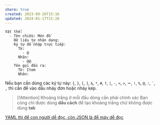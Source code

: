 ```yaml
---
share: true
created: 2023-09-26T15:16
updated: 2024-01-17T21:28
---
```

```
Vật thể:
  - Tên chiều: Món đồ
    Dữ liệu tự nhận dạng: 
    Ký tự để nhập trực tiếp:
      Từ:
        - @
      Nhãn:
        - @@
    Tên gọi đầu ra:
      Từ: Item
      Nhãn:  
```

Nếu bạn cần dùng các ký tự này: `{`, `}`, `[`, `]`, `&`, `*`, `#`, `?`, `|`, `-`, `<`, `>`, `＝`, `!`, `%`, `@`, `:`, `` ` ``, `,` thì cần để vào dấu nháy đơn hoặc nháy kép.
> [!Attention] Khoảng trắng ở mỗi đầu dòng cần phải chính xác
>  Bạn cũng chỉ được dùng **dấu cách** để tạo khoảng trắng chứ không được dùng **tab**

[YAML thì để con người dễ đọc, còn JSON là để máy dễ đọc](./YAML%20th%C3%AC%20%C4%91%E1%BB%83%20con%20ng%C6%B0%E1%BB%9Di%20d%E1%BB%85%20%C4%91%E1%BB%8Dc,%20c%C3%B2n%20JSON%20l%C3%A0%20%C4%91%E1%BB%83%20m%C3%A1y%20d%E1%BB%85%20%C4%91%E1%BB%8Dc.md)